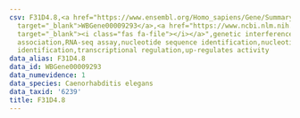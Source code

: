 ```yaml
---
csv: F31D4.8,<a href="https://www.ensembl.org/Homo_sapiens/Gene/Summary?db=core;g=WBGene00009293"
  target="_blank">WBGene00009293</a>,<a href="https://www.ncbi.nlm.nih.gov/pubmed/27496166"
  target="_blank"><i class="fas fa-file"></i></a>",genetic interference,functional
  association,RNA-seq assay,nucleotide sequence identification,nucleotide sequence
  identification,transcriptional regulation,up-regulates activity
data_alias: F31D4.8
data_id: WBGene00009293
data_numevidence: 1
data_species: Caenorhabditis elegans
data_taxid: '6239'
title: F31D4.8
---
```

